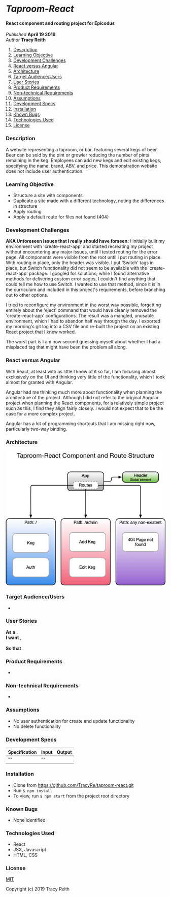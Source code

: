# _Taproom-React_

#### React component and routing project for Epicodus

_Published_ **April 19 2019**<br>
_Author_ **Tracy Reith**

1. [Description](#description)
1. [Learning Objective](#learning-objective)
1. [Development Challenges](#development-challenges)
1. [React versus Angular](#react-versus-angular)
1. [Architecture](#architecture)
1. [Target Audience/Users](#target-audience/users)
1. [User Stories](#user-stories)
1. [Product Requirements](#product-requirements)
1. [Non-technical Requirements](#non-technical-requirements)
1. [Assumptions](#assumptions)
1. [Development Specs](#development-specs)
1. [Installation](#installation)
1. [Known Bugs](#known-bugs)
1. [Technologies Used](#technologies-used)
1. [License](#license)

### Description
A website representing a taproom, or bar, featuring several kegs of beer. Beer can be sold by the pint or growler reducing the number of pints remaining in the keg. Employees can add new kegs and edit existing kegs, specifying the name, brand, ABV, and price. This demonstration website does not include user authentication.

### Learning Objective
* Structure a site with components
* Duplicate a site made with a different technology, noting the differences in structure
* Apply routing
* Apply a default route for files not found (404)

### Development Challenges
**AKA Unforeseen Issues that I really should have forseen:**
I initially built my environment with 'create-react-app' and started recreating my project without encountering any major issues, until I tested routing for the error page. All components were visible from the root until I put routing in place. With routing in place, only the header was visible. I put 'Switch' tags in place, but Switch functionality did not seem to be available with the 'create-react-app' package. I googled for solutions; while I found alternative methods for delivering custom error pages, I couldn't find anything that could tell me how to use Switch. I wanted to use that method, since it is in the curriculum and included in this project's requirements, before branching out to other options.

I tried to reconfigure my environment in the worst way possible, forgetting entirely about the 'eject' command that would have cleanly removed the 'create-react-app' configurations. The result was a mangled, unusable environment, which I had to abandon half way through the day. I exported my morning's git log into a CSV file and re-built the project on an existing React project that I knew worked.

The worst part is I am now second guessing myself about whether I had a misplaced tag that might have been the problem all along.

### React versus Angular
With React, at least with as little I know of it so far, I am focusing almost exclusively on the UI and thinking very little of the functionality, which I took almost for granted with Angular.

Angular had me thinking much more about functionality when planning the architecture of the project. Although I did not refer to the original Angular project when planning the React components, for a relatively simple project such as this, I find they align fairly closely. I would not expect that to be the case for a more complex project.

Angular has a lot of programming shortcuts that I am missing right now, particularly two-way binding.

### Architecture
![Component and Routing Architecture Diagram](./src/assets/taproom-react-structure.png?raw=true "Component and Routing Architecture Diagram")

### Target Audience/Users
*

### User Stories
**As a** ,<br>
**I want** ,<br>  
**So that** .


### Product Requirements
*

### Non-technical Requirements
*

### Assumptions
* No user authentication for create and update functionality
* No delete functionality

### Development Specs

Specification | Input | Output
------------- | ----- | ------
 | "" | ""


### Installation
* Clone from https://github.com/TracyRe/taproom-react.git
* Run `$ npm install`
* To view, run `$ npm start` from the project root directory

### Known Bugs
* None identified

### Technologies Used
* React
* JSX, Javascript
* HTML, CSS

### License
[MIT](./LICENSE.txt)

Copyright (c) 2019 Tracy Reith
